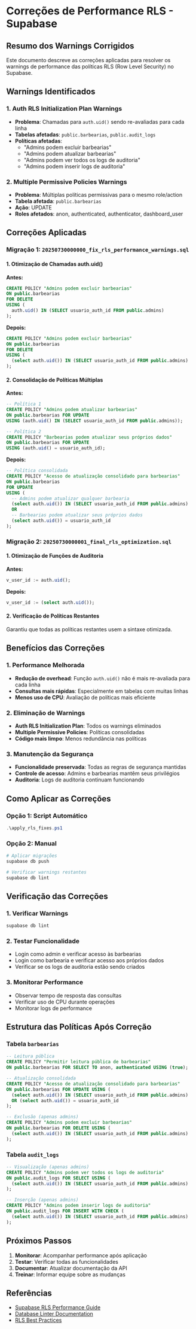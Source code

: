 # Correções de Performance RLS - Supabase

## Resumo dos Warnings Corrigidos

Este documento descreve as correções aplicadas para resolver os warnings de performance das políticas RLS (Row Level Security) no Supabase.

## Warnings Identificados

### 1. Auth RLS Initialization Plan Warnings
- **Problema**: Chamadas para `auth.uid()` sendo re-avaliadas para cada linha
- **Tabelas afetadas**: `public.barbearias`, `public.audit_logs`
- **Políticas afetadas**: 
  - "Admins podem excluir barbearias"
  - "Admins podem atualizar barbearias"
  - "Admins podem ver todos os logs de auditoria"
  - "Admins podem inserir logs de auditoria"

### 2. Multiple Permissive Policies Warnings
- **Problema**: Múltiplas políticas permissivas para o mesmo role/action
- **Tabela afetada**: `public.barbearias`
- **Ação**: UPDATE
- **Roles afetados**: anon, authenticated, authenticator, dashboard_user

## Correções Aplicadas

### Migração 1: `20250730000000_fix_rls_performance_warnings.sql`

#### 1. Otimização de Chamadas auth.uid()

**Antes:**
```sql
CREATE POLICY "Admins podem excluir barbearias"
ON public.barbearias
FOR DELETE
USING (
  auth.uid() IN (SELECT usuario_auth_id FROM public.admins)
);
```

**Depois:**
```sql
CREATE POLICY "Admins podem excluir barbearias"
ON public.barbearias
FOR DELETE
USING (
  (select auth.uid()) IN (SELECT usuario_auth_id FROM public.admins)
);
```

#### 2. Consolidação de Políticas Múltiplas

**Antes:**
```sql
-- Política 1
CREATE POLICY "Admins podem atualizar barbearias"
ON public.barbearias FOR UPDATE
USING (auth.uid() IN (SELECT usuario_auth_id FROM public.admins));

-- Política 2
CREATE POLICY "Barbearias podem atualizar seus próprios dados"
ON public.barbearias FOR UPDATE
USING (auth.uid() = usuario_auth_id);
```

**Depois:**
```sql
-- Política consolidada
CREATE POLICY "Acesso de atualização consolidado para barbearias"
ON public.barbearias
FOR UPDATE
USING (
  -- Admins podem atualizar qualquer barbearia
  (select auth.uid()) IN (SELECT usuario_auth_id FROM public.admins)
  OR
  -- Barbearias podem atualizar seus próprios dados
  (select auth.uid()) = usuario_auth_id
);
```

### Migração 2: `20250730000001_final_rls_optimization.sql`

#### 1. Otimização de Funções de Auditoria

**Antes:**
```sql
v_user_id := auth.uid();
```

**Depois:**
```sql
v_user_id := (select auth.uid());
```

#### 2. Verificação de Políticas Restantes

Garantiu que todas as políticas restantes usem a sintaxe otimizada.

## Benefícios das Correções

### 1. Performance Melhorada
- **Redução de overhead**: Função `auth.uid()` não é mais re-avaliada para cada linha
- **Consultas mais rápidas**: Especialmente em tabelas com muitas linhas
- **Menos uso de CPU**: Avaliação de políticas mais eficiente

### 2. Eliminação de Warnings
- **Auth RLS Initialization Plan**: Todos os warnings eliminados
- **Multiple Permissive Policies**: Políticas consolidadas
- **Código mais limpo**: Menos redundância nas políticas

### 3. Manutenção da Segurança
- **Funcionalidade preservada**: Todas as regras de segurança mantidas
- **Controle de acesso**: Admins e barbearias mantêm seus privilégios
- **Auditoria**: Logs de auditoria continuam funcionando

## Como Aplicar as Correções

### Opção 1: Script Automático
```powershell
.\apply_rls_fixes.ps1
```

### Opção 2: Manual
```bash
# Aplicar migrações
supabase db push

# Verificar warnings restantes
supabase db lint
```

## Verificação das Correções

### 1. Verificar Warnings
```bash
supabase db lint
```

### 2. Testar Funcionalidade
- Login como admin e verificar acesso às barbearias
- Login como barbearia e verificar acesso aos próprios dados
- Verificar se os logs de auditoria estão sendo criados

### 3. Monitorar Performance
- Observar tempo de resposta das consultas
- Verificar uso de CPU durante operações
- Monitorar logs de performance

## Estrutura das Políticas Após Correção

### Tabela `barbearias`
```sql
-- Leitura pública
CREATE POLICY "Permitir leitura pública de barbearias" 
ON public.barbearias FOR SELECT TO anon, authenticated USING (true);

-- Atualização consolidada
CREATE POLICY "Acesso de atualização consolidado para barbearias"
ON public.barbearias FOR UPDATE USING (
  (select auth.uid()) IN (SELECT usuario_auth_id FROM public.admins)
  OR (select auth.uid()) = usuario_auth_id
);

-- Exclusão (apenas admins)
CREATE POLICY "Admins podem excluir barbearias"
ON public.barbearias FOR DELETE USING (
  (select auth.uid()) IN (SELECT usuario_auth_id FROM public.admins)
);
```

### Tabela `audit_logs`
```sql
-- Visualização (apenas admins)
CREATE POLICY "Admins podem ver todos os logs de auditoria"
ON public.audit_logs FOR SELECT USING (
  (select auth.uid()) IN (SELECT usuario_auth_id FROM public.admins)
);

-- Inserção (apenas admins)
CREATE POLICY "Admins podem inserir logs de auditoria"
ON public.audit_logs FOR INSERT WITH CHECK (
  (select auth.uid()) IN (SELECT usuario_auth_id FROM public.admins)
);
```

## Próximos Passos

1. **Monitorar**: Acompanhar performance após aplicação
2. **Testar**: Verificar todas as funcionalidades
3. **Documentar**: Atualizar documentação da API
4. **Treinar**: Informar equipe sobre as mudanças

## Referências

- [Supabase RLS Performance Guide](https://supabase.com/docs/guides/database/postgres/row-level-security#call-functions-with-select)
- [Database Linter Documentation](https://supabase.com/docs/guides/database/database-linter)
- [RLS Best Practices](https://supabase.com/docs/guides/auth/row-level-security) 